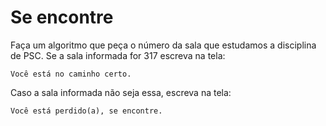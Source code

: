 # Se encontre

Faça um algoritmo que peça o número da sala que estudamos a disciplina de PSC.
Se a sala informada for 317 escreva na tela: 
~~~
Você está no caminho certo.
~~~
Caso a sala informada não seja essa, escreva na tela:
~~~
Você está perdido(a), se encontre.
~~~
